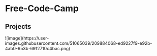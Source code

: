 # Free-Code-Camp
<h2>Projects</h2>
![image](https://user-images.githubusercontent.com/51065039/209884068-ed9227f9-e92b-4ab0-953b-6912710c4bac.png)
